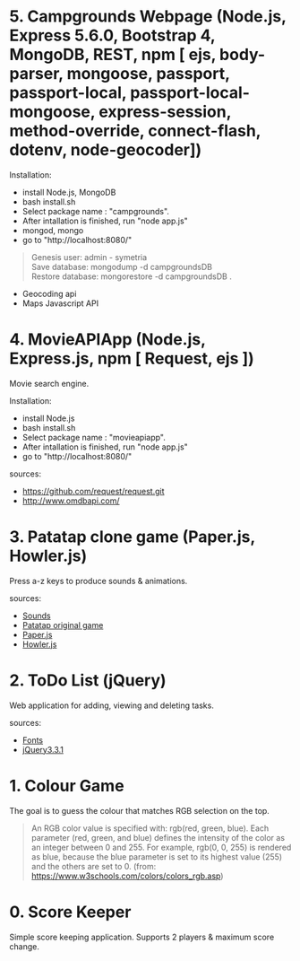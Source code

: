 # 5. Campgrounds Webpage (Node.js, Express 5.6.0, Bootstrap 4, MongoDB, REST, npm [ ejs, body-parser, mongoose, passport, passport-local, passport-local-mongoose, express-session, method-override, connect-flash, dotenv, node-geocoder])

Installation:
- install Node.js, MongoDB
- bash install.sh
- Select package name : "campgrounds".
- After intallation is finished, run "node app.js"
- mongod, mongo
- go to "http://localhost:8080/"

> Genesis user: admin - symetria<br>
> Save database: mongodump -d campgroundsDB<br>
> Restore database: mongorestore -d campgroundsDB .

- Geocoding api
- Maps Javascript API


# 4. MovieAPIApp (Node.js, Express.js, npm [ Request, ejs ])

Movie search engine.

Installation:
- install Node.js
- bash install.sh
- Select package name : "movieapiapp".
- After intallation is finished, run "node app.js"
- go to "http://localhost:8080/"

sources: <br />
- https://github.com/request/request.git
- http://www.omdbapi.com/


# 3. Patatap clone game  (Paper.js, Howler.js)

Press a-z keys to produce sounds & animations. 

sources: <br />
- [Sounds](https://github.com/jonobr1/Neuronal-Synchrony)<br />
- [Patatap original game](https://patatap.com/) 
- [Paper.js](http://paperjs.org/)
- [Howler.js](https://howlerjs.com/)


# 2. ToDo List (jQuery)

Web application for adding, viewing and deleting tasks.

sources:  
- [Fonts](https://fontawesome.com/)
- [jQuery3.3.1](https://jquery.com/)
    

# 1. Colour Game

The goal is to guess the colour that matches RGB selection on the top.

>An RGB color value is specified with: rgb(red, green, blue).
>Each parameter (red, green, and blue) defines the intensity of the color as an integer between 0 and 255.
>For example, rgb(0, 0, 255) is rendered as blue, because the blue parameter is set to its highest value (255) and the others are set to 0.   (from: https://www.w3schools.com/colors/colors_rgb.asp)

# 0. Score Keeper

Simple score keeping application. Supports 2 players & maximum score change.
